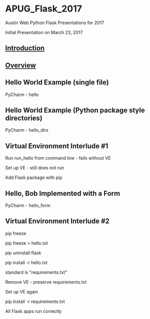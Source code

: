 # APUG_Flask_2017
Austin Web Python Flask Presentations for 2017

Initial Presentation on March 23, 2017

 
## [Introduction](https://github.com/apug-flask-2017/APUG_Flask_2017/blob/master/Introduction.md)


## [Overview](https://github.com/apug-flask-2017/APUG_Flask_2017/blob/master/Overview.pdf)


## Hello World Example (single file)

PyCharm - hello

## Hello World Example (Python package style directories)

PyCharm - hello_dirs

## Virtual Environment Interlude #1

Run run_hello from command line - fails without VE

Set up VE - still does not run

Add Flask package with pip


## Hello, Bob Implemented with a Form

PyCharm - hello_form

## Virtual Environment Interlude #2

pip freeze

pip freeze > hello.txt

pip uninstall flask

pip install -r hello.txt

standard is "requirements.txt"

Remove VE - preserve requirements.txt

Set up VE again

pip install -r requirements.txt

All Flask apps run correctly

